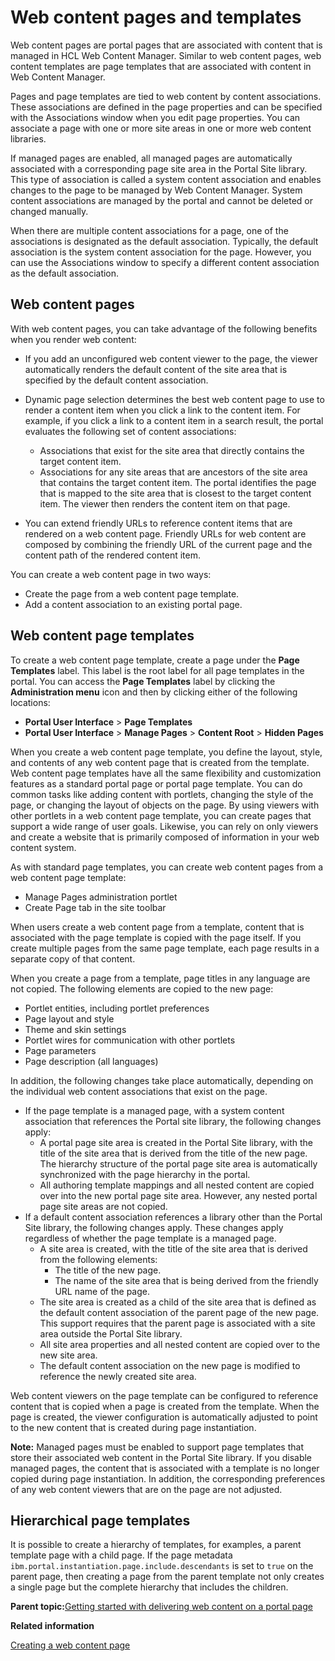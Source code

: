 # Web content pages and templates 

Web content pages are portal pages that are associated with content that is managed in HCL Web Content Manager. Similar to web content pages, web content templates are page templates that are associated with content in Web Content Manager.

Pages and page templates are tied to web content by content associations. These associations are defined in the page properties and can be specified with the Associations window when you edit page properties. You can associate a page with one or more site areas in one or more web content libraries.

If managed pages are enabled, all managed pages are automatically associated with a corresponding page site area in the Portal Site library. This type of association is called a system content association and enables changes to the page to be managed by Web Content Manager. System content associations are managed by the portal and cannot be deleted or changed manually.

When there are multiple content associations for a page, one of the associations is designated as the default association. Typically, the default association is the system content association for the page. However, you can use the Associations window to specify a different content association as the default association.

## Web content pages

With web content pages, you can take advantage of the following benefits when you render web content:

-   If you add an unconfigured web content viewer to the page, the viewer automatically renders the default content of the site area that is specified by the default content association.
-   Dynamic page selection determines the best web content page to use to render a content item when you click a link to the content item. For example, if you click a link to a content item in a search result, the portal evaluates the following set of content associations:

    -   Associations that exist for the site area that directly contains the target content item.
    -   Associations for any site areas that are ancestors of the site area that contains the target content item.
    The portal identifies the page that is mapped to the site area that is closest to the target content item. The viewer then renders the content item on that page.

-   You can extend friendly URLs to reference content items that are rendered on a web content page. Friendly URLs for web content are composed by combining the friendly URL of the current page and the content path of the rendered content item.

You can create a web content page in two ways:

-   Create the page from a web content page template.
-   Add a content association to an existing portal page.

## Web content page templates

To create a web content page template, create a page under the **Page Templates** label. This label is the root label for all page templates in the portal. You can access the **Page Templates** label by clicking the **Administration menu** icon and then by clicking either of the following locations:

-   **Portal User Interface** \> **Page Templates**
-   **Portal User Interface** \> **Manage Pages** \> **Content Root** \> **Hidden Pages**

When you create a web content page template, you define the layout, style, and contents of any web content page that is created from the template. Web content page templates have all the same flexibility and customization features as a standard portal page or portal page template. You can do common tasks like adding content with portlets, changing the style of the page, or changing the layout of objects on the page. By using viewers with other portlets in a web content page template, you can create pages that support a wide range of user goals. Likewise, you can rely on only viewers and create a website that is primarily composed of information in your web content system.

As with standard page templates, you can create web content pages from a web content page template:

-   Manage Pages administration portlet
-   Create Page tab in the site toolbar

When users create a web content page from a template, content that is associated with the page template is copied with the page itself. If you create multiple pages from the same page template, each page results in a separate copy of that content.

When you create a page from a template, page titles in any language are not copied. The following elements are copied to the new page:

-   Portlet entities, including portlet preferences
-   Page layout and style
-   Theme and skin settings
-   Portlet wires for communication with other portlets
-   Page parameters
-   Page description \(all languages\)

In addition, the following changes take place automatically, depending on the individual web content associations that exist on the page.

-   If the page template is a managed page, with a system content association that references the Portal site library, the following changes apply:
    -   A portal page site area is created in the Portal Site library, with the title of the site area that is derived from the title of the new page. The hierarchy structure of the portal page site area is automatically synchronized with the page hierarchy in the portal.
    -   All authoring template mappings and all nested content are copied over into the new portal page site area. However, any nested portal page site areas are not copied.
-   If a default content association references a library other than the Portal Site library, the following changes apply. These changes apply regardless of whether the page template is a managed page.
    -   A site area is created, with the title of the site area that is derived from the following elements:
        -   The title of the new page.
        -   The name of the site area that is being derived from the friendly URL name of the page.
    -   The site area is created as a child of the site area that is defined as the default content association of the parent page of the new page. This support requires that the parent page is associated with a site area outside the Portal Site library.
    -   All site area properties and all nested content are copied over to the new site area.
    -   The default content association on the new page is modified to reference the newly created site area.

Web content viewers on the page template can be configured to reference content that is copied when a page is created from the template. When the page is created, the viewer configuration is automatically adjusted to point to the new content that is created during page instantiation.

**Note:** Managed pages must be enabled to support page templates that store their associated web content in the Portal Site library. If you disable managed pages, the content that is associated with a template is no longer copied during page instantiation. In addition, the corresponding preferences of any web content viewers that are on the page are not adjusted.

## Hierarchical page templates

It is possible to create a hierarchy of templates, for examples, a parent template page with a child page. If the page metadata `ibm.portal.instantiation.page.include.descendants` is set to `true` on the parent page, then creating a page from the parent template not only creates a single page but the complete hierarchy that includes the children.

**Parent topic:**[Getting started with delivering web content on a portal page ](../wcm/wcm_delivery_getstarted.md)

**Related information**  


[Creating a web content page ](../admin-system/mp_wcm_createpage.md)

